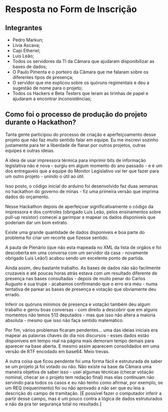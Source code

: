 # Resposta no Form de Inscrição

## Integrantes
* Pedro Markun;
* Lívia Ascava;
* Capi Etheriel;
* Luis Leão;
* Todos os servidores da TI da Câmara que ajudaram disponibilizar as bases de dados; 
* O Paulo Pimenta e o porteiro da Câmara que me falaram sobre os diferentes tipos de presença;
* O servidor que me explicou sobre os quóruns regimentais e deu a sugestão de nome para o projeto;
* Todos os Hackers e Beta Testers que leram as tirinhas de papel e ajudaram a encontrar inconsistências; 

## Como foi o processo de produção do projeto durante o Hackathon? 
Tanta gente participou do processo de criação e aperfeiçoamento desse projeto que não faz muito sentido falar em equipe.
Eu me inscrevi sozinho justamente para ter a liberdade de flanar por outros projetos, outras equipes e outras ideias.

A ideia de usar impressora térmica para imprimir bits de informação legislativa não é nova - surgiu em algum momento do ano passado - e é um dos entregaveis que a equipe do Monitor Legislativo vai ter que fazer para um outro projeto - unindo o útil ao útil.

Isso posto, o código inicial do arduino foi desenvolvido faz duas semanas no hackathon do governo de minas - fiz uma primeira versão que imprima dados do orçamento.

Nesse Hackathon depois de aperfeiçoar significativamente o código da impressora e dos controles (obrigado Luis Leão, pelos ensinamentos sobre pull-up resistor) comecei a garimpar e mapear os dados disponíveis que poderiam dar um bom extrato.

Existe uma grande quantidade de dados disponíveis e boa parte do problema foi criar um recorte que fizesse sentido.

A pauta de Plenário (que não esta mapeada no XML da lista de orgãos e foi descoberta em uma conversa com um servidor da casa - novamente obrigado Luis Leão!) acabou sendo um excelente ponto de partida.

Ainda assim, deu bastante trabalho. As bases de dados não são facilmente cruzaveis e até poucas horas atrás estava com um resultado diferente de presença nas bases consultadas - depois de muito penar do Carlos Augusto e sua trupe - acabamos confirmando que o erro era meu - numa tentativa de parear as bases de presença e votação que obviamente deu errado.

Inferir os quóruns mínimos de presença e votação também deu algum trabalho e gerou boas conversas - com direito a descobrir que em alguns momentos não temos 513 deputados - mas que isso não altera a maioria absoluta - mesmo que isso não faça sentido matemático.

Por fim, vários problemas ficaram pendentes... uma das ideias iniciais era mapear as palavras chaves do dia nos discursos - esses dados estão disponíveis em tempo real na página mais demoram tempo demais para aparecer na base aberta. E mesmo assim aparecem consolidados em uma versão de RTF encodado em base64. Meio trevas.

A outra coisa que ficou pendente foi uma forma fácil e estruturada de saber se um projeto já foi votado ou não.
Não existe na base da Câmara uma maneira objetiva de saber isso - usei algumas técnicas (checar votação nominal, checar se o projeto tem redação final) mas elas continuam não servindo para todos os casos e eu não tenho como afirmar, por exemplo, se um REQ (requerimento) foi ou não aprovado a não ser que eu leia a descrição do campo de tramitação.
[É possível fazer o computador inferir a partir desse campo, mas é um pouco contra a lógica de dados estruturados e não da pra ter segurança total no resultado.]